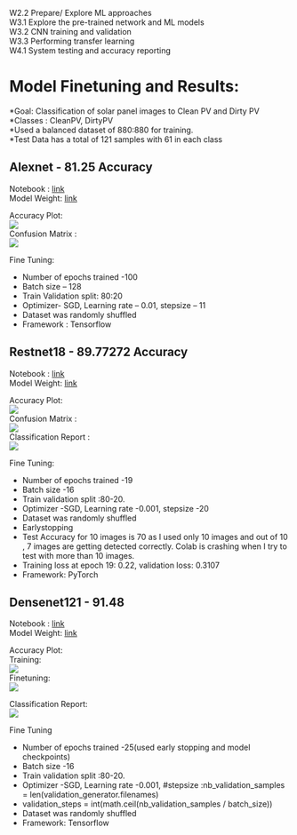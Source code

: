 W2.2 Prepare/ Explore ML approaches  
W3.1 Explore the pre-trained network and ML models  
W3.2 CNN training and validation  
W3.3 Performing transfer learning  
W4.1 System testing and accuracy reporting  
   
# Model Finetuning and Results:  

*Goal:  Classification of solar panel images to Clean PV and Dirty PV  
*Classes :  CleanPV, DirtyPV  
*Used a balanced dataset of 880:880 for training.  
*Test Data has a total of 121 samples with 61 in each class  


## Alexnet - 81.25 Accuracy  
  
Notebook : [link](https://github.com/OmdenaAI/uae-chapter-dust-solar-panels/blob/main/src/tasks/task-2-ml-modeling/alexnet.ipynb)  
Model Weight: [link](https://drive.google.com/drive/folders/1d_J10h4Q70zJEJEHwJ03iOvhhG9f_beP?usp=sharing)
  
Accuracy Plot:   
<img src=https://github.com/OmdenaAI/uae-chapter-dust-solar-panels/blob/main/src/tasks/task-2-ml-modeling/Assets/Accuracy%20Plot.jpg>  
Confusion Matrix :    
<img src=https://github.com/OmdenaAI/uae-chapter-dust-solar-panels/blob/main/src/tasks/task-2-ml-modeling/Assets/Screenshot%202022-09-25%20025622.jpg>

Fine Tuning:   
   * Number of epochs trained -100  
   * Batch size – 128  
   * Train Validation split: 80:20  
   * Optimizer- SGD, Learning rate – 0.01, stepsize – 11  
   * Dataset was randomly shuffled  
   * Framework : Tensorflow
    
 ## Restnet18 - 89.77272 Accuracy  
   
 Notebook : [link](https://github.com/OmdenaAI/uae-chapter-dust-solar-panels/blob/main/src/tasks/task-2-ml-modeling/resnet_18.ipynb)   
 Model Weight: [link](https://drive.google.com/drive/folders/1kGv3bCGjkxcsVfyzaV38K1JgY4DCP-Jw?usp=sharing)
   
 Accuracy Plot:   
<img src=https://github.com/OmdenaAI/uae-chapter-dust-solar-panels/blob/main/src/tasks/task-2-ml-modeling/Assets/resnetplt.jpg>    
Confusion Matrix :     
<img src=https://github.com/OmdenaAI/uae-chapter-dust-solar-panels/blob/main/src/tasks/task-2-ml-modeling/Assets/resnetcon.png>  
Classification Report :  
<img src = https://files.slack.com/files-pri/T0403DXQU3E-F043U8X9PK5/screenshot_2022-09-25_202658.jpg>  

Fine Tuning:
   * Number of epochs trained -19
   * Batch size -16
   * Train validation split :80-20.
   * Optimizer -SGD, Learning rate -0.001, stepsize -20
   * Dataset was randomly shuffled
   * Earlystopping
   * Test Accuracy  for 10 images is 70 as I used only 10 images and out of 10 , 7 images are getting detected correctly. Colab is crashing when I try to test with        more than 10 images.
   * Training loss at epoch 19: 0.22, validation loss: 0.3107  
   * Framework: PyTorch

## Densenet121 - 91.48
  
Notebook : [link](https://github.com/OmdenaAI/uae-chapter-dust-solar-panels/blob/main/src/tasks/task-2-ml-modeling/densenet121.ipynb)   
Model Weight: [link](https://drive.google.com/drive/folders/16YuKZPtUzPvpixC3iadRGCfmC-RjJpO-?usp=sharing)
   
Accuracy Plot:   
Training:  
<img src=https://github.com/OmdenaAI/uae-chapter-dust-solar-panels/blob/main/src/tasks/task-2-ml-modeling/Assets/training.png>    
Finetuning:  
<img src=https://github.com/OmdenaAI/uae-chapter-dust-solar-panels/blob/main/src/tasks/task-2-ml-modeling/Assets/DenseNet.png>  
  
Classification Report:  
<img src = https://github.com/OmdenaAI/uae-chapter-dust-solar-panels/blob/main/src/tasks/task-2-ml-modeling/Assets/Densenetreport.png>  

   
Fine Tuning  
   * Number of epochs trained -25(used early stopping and model checkpoints)  
   * Batch size -16  
   * Train validation split :80-20.  
   * Optimizer -SGD, Learning rate -0.001, #stepsize :nb_validation_samples = len(validation_generator.filenames)  
   * validation_steps = int(math.ceil(nb_validation_samples / batch_size))  
   * Dataset was randomly shuffled  
   * Framework: Tensorflow

